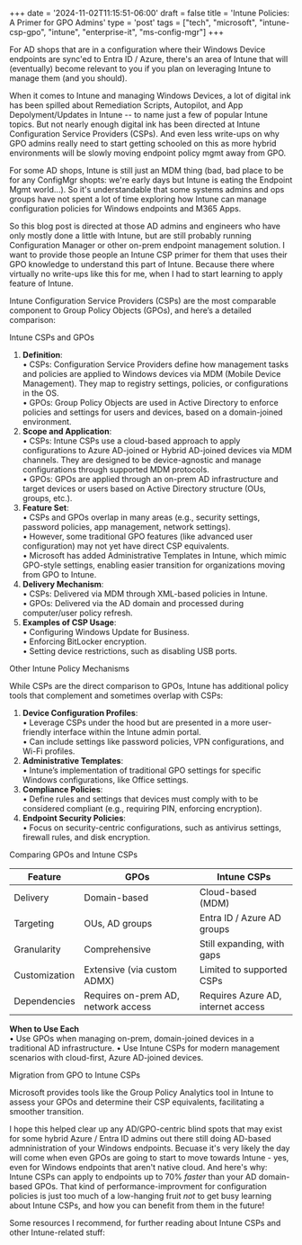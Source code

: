 +++
date = '2024-11-02T11:15:51-06:00'
draft = false
title = 'Intune Policies: A Primer for GPO Admins'
type = 'post'
tags = ["tech", "microsoft", "intune-csp-gpo", "intune", "enterprise-it", "ms-config-mgr"]
+++

 <style>
        .truncate {
            width: 300px; /* Set the desired width */
            white-space: nowrap;
            overflow: hidden;
            text-overflow: ellipsis;
        }
        .truncate a {
            text-decoration: none;
            color: blue;
        }
</style>

For AD shops that are in a configuration where their Windows Device endpoints are sync'ed to Entra ID / Azure, there's an area of Intune that will (eventually) become relevant to you if you plan on leveraging Intune to manage them (and you should). <br />

When it comes to Intune and managing Windows Devices, a lot of digital ink has been spilled about Remediation Scripts, Autopilot, and App Depolyment/Updates in Intune -- to name just a few of popular Intune topics. But not nearly enough digital ink has been directed at Intune Configuration Service Providers (CSPs).  And even less write-ups on why GPO admins really need to start getting schooled on this as more hybrid environments will be slowly moving endpoint policy mgmt away from GPO. <br /> 

For some AD shops, Intune is still just an MDM thing (bad, bad place to be for any ConfigMgr shopts: we're early days but Intune is eating the Endpoint Mgmt world...).   So it's understandable that some systems admins and ops groups have not spent a lot of time exploring how Intune can manage configuration policies for Windows endpoints and M365 Apps.  <br /> 

So this blog post is directed at those AD admins and engineers who have only mostly done a little with Intune, but are still probably running Configuration Manager or other on-prem endpoint management solution.  I want to provide those people an Intune CSP primer for them that uses their GPO knowledge to understand this part of Intune.  Because there where virtually no write-ups like this for me, when I had to start learning to apply feature of Intune. <br />


Intune Configuration Service Providers (CSPs) are the most comparable component to Group Policy Objects (GPOs), and here’s a detailed comparison: <br />

Intune CSPs and GPOs <br />
1.	**Definition**: <br />
	•	CSPs: Configuration Service Providers define how management tasks and policies are applied to Windows devices via MDM (Mobile Device Management). They map to registry settings, policies, or configurations in the OS.<br />
	•	GPOs: Group Policy Objects are used in Active Directory to enforce policies and settings for users and devices, based on a domain-joined environment.<br />
2.	**Scope and Application**:<br />
	•	CSPs: Intune CSPs use a cloud-based approach to apply configurations to Azure AD-joined or Hybrid AD-joined devices via MDM channels. They are designed to be device-agnostic and manage configurations through supported MDM protocols.<br />
	•	GPOs: GPOs are applied through an on-prem AD infrastructure and target devices or users based on Active Directory structure (OUs, groups, etc.).
3.	**Feature Set**:<br />
	•	CSPs and GPOs overlap in many areas (e.g., security settings, password policies, app management, network settings).<br />
	•	However, some traditional GPO features (like advanced user configuration) may not yet have direct CSP equivalents.<br />
	•	Microsoft has added Administrative Templates in Intune, which mimic GPO-style settings, enabling easier transition for organizations moving from GPO to Intune.<br />
4.	**Delivery Mechanism**:<br />
	•	CSPs: Delivered via MDM through XML-based policies in Intune.<br />
	•	GPOs: Delivered via the AD domain and processed during computer/user policy refresh.<br />
5.	**Examples of CSP Usage**:<br />
	•	Configuring Windows Update for Business.<br />
	•	Enforcing BitLocker encryption.<br />
	•	Setting device restrictions, such as disabling USB ports.<br />

Other Intune Policy Mechanisms<br />

While CSPs are the direct comparison to GPOs, Intune has additional policy tools that complement and sometimes overlap with CSPs:<br />
1. **Device Configuration Profiles**:<br />
	•	Leverage CSPs under the hood but are presented in a more user-friendly interface within the Intune admin portal.<br />
	•	Can include settings like password policies, VPN configurations, and Wi-Fi profiles.<br />
2. **Administrative Templates**:<br />
	•	Intune’s implementation of traditional GPO settings for specific Windows configurations, like Office settings.<br />
3. **Compliance Policies**:<br />
	•	Define rules and settings that devices must comply with to be considered compliant (e.g., requiring PIN, enforcing encryption).<br />
4. **Endpoint Security Policies**:<br />
	•	Focus on security-centric configurations, such as antivirus settings, firewall rules, and disk encryption.<br />

Comparing GPOs and Intune CSPs 


| **Feature**   | **GPOs**                              |   **Intune CSPs**                     |
|---------------|---------------------------------------|---------------------------------------|
| Delivery      | Domain-based                          |   Cloud-based (MDM)                   |   
| Targeting     | OUs, AD groups                        |   Entra ID / Azure AD groups          |
| Granularity   | Comprehensive                         |  Still expanding, with gaps           |
| Customization | Extensive (via custom ADMX)           |  Limited to supported CSPs            |
| Dependencies	| Requires on-prem AD, network access   |	Requires Azure AD, internet access  |

**When to Use Each** <br />
	•	Use GPOs when managing on-prem, domain-joined devices in a traditional AD infrastructure.
	•	Use Intune CSPs for modern management scenarios with cloud-first, Azure AD-joined devices.

Migration from GPO to Intune CSPs

Microsoft provides tools like the Group Policy Analytics tool in Intune to assess your GPOs and determine their CSP equivalents, facilitating a smoother transition.

I hope this helped clear up any AD/GPO-centric blind spots that may exist for some hybrid Azure / Entra ID admins out there still doing AD-based admninistration of your Windows endpoints.  Becuase it's very likely the day will come when even GPOs are going to start to move towards Intune - yes, even for Windows endpoints that aren't native cloud.  And here's why:  Intune CSPs can apply to endpoints up to 70% *faster* than your AD domain-based GPOs.  That kind of performance-improvment for configuration policies is just too much of a low-hanging fruit *not* to get busy learning about Intune CSPs, and how you can benefit from them in the future!  <br />

Some resources I recommend, for further reading about Intune CSPs and other Intune-related stuff: <br />

